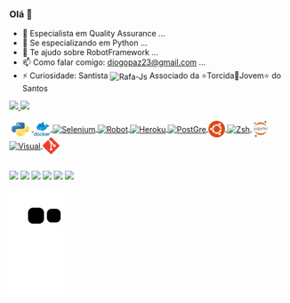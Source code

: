 ### Olá  🤟

- 🔭 Especialista em Quality Assurance ...
- 🌱 Se especializando em Python ...
- 💬 Te ajudo sobre RobotFramework  ...
- 📫 Como falar comigo: diogopaz23@gmail.com ...
- ⚡ Curiosidade: Santista <img align="center" alt="Rafa-Js" height="20" width="20" src="https://i.pinimg.com/originals/2c/07/8c/2c078c673f6ec2b98116b90ebe14a81f.png"> Associado da ⭐Torcida🐋Jovem⭐ do Santos
<div>
  <a href="https://github.com/diogopazqa">
  <img height="180em" src="https://github-readme-stats.vercel.app/api?username=diogopazqa&show_icons=true&theme=slateorange&include_all_commits=true&count_private=true"/>
  <img height="180em" src="https://github-readme-stats.vercel.app/api/top-langs/?username=diogopazqa&layout=compact&langs_count=7&theme=slateorange"/>
</div>
<div style="display: inline_block"><br>
  <img align="center" alt="Python" height="30" width="40" src="https://raw.githubusercontent.com/devicons/devicon/master/icons/python/python-original.svg">
  <img align="center" alt="Docker" height="30" width="30" src="https://raw.githubusercontent.com/github/explore/master/topics/docker/docker.png">
  <img align="center" alt="Selenium" height="30" width="30" src="https://img.icons8.com/color/48/000000/selenium-test-automation.png">
  <img align="center" alt="Robot" height="30" width="30" src="https://miro.medium.com/max/400/1*RvzyR2oB_2vcTmASWi-CSA.png">
  <img align="center" alt="Heroku" height="30" width="40" src="https://img.icons8.com/color/48/000000/heroku.png">
  <img align="center" alt="PostGre" height="30" width="40" src="https://img2.gratispng.com/20180806/zfw/kisspng-postgresql-clip-art-database-logo-web-design-strategy-relik-5b67d8468fcf82.2394477615335322305891.jpg">
  <img align="center" alt="Ubuntu" height="30" width="30" src="https://raw.githubusercontent.com/github/explore/master/topics/ubuntu/ubuntu.png">
  <img align="center" alt="Zsh" height="30" width="30" src="https://s3.amazonaws.com/ohmyzsh/oh-my-zsh-logo.png">
  <img align="center" alt="Jupyter" height="30" width="30" src="https://raw.githubusercontent.com/github/explore/master/topics/jupyter-notebook/jupyter-notebook.png">
  <img align="center" alt="Visual" height="30" width="30" src="https://img.icons8.com/fluent/48/000000/visual-studio-code-2019.png">
  <img align="center" alt="Git" height="30" width="30" src="https://raw.githubusercontent.com/github/explore/master/topics/git/git.png">
</div>
  
  ##
 
<div> 
  <a href="https://www.youtube.com/channel/UC3Mu7uB9DQSOWAf_g1g37cg" target="_blank"><img src="https://img.shields.io/badge/YouTube-FF0000?style=for-the-badge&logo=youtube&logoColor=white" target="_blank"></a>
  <a href="hhttps://www.instagram.com/diihpaz/" target="_blank"><img src="https://img.shields.io/badge/-Instagram-%23E4405F?style=for-the-badge&logo=instagram&logoColor=white" target="_blank"></a>
 	<a href="https://www.twitch.tv/drakk3" target="_blank"><img src="https://img.shields.io/badge/Twitch-9146FF?style=for-the-badge&logo=twitch&logoColor=white" target="_blank"></a>
 <a href="https://discord.gg/VpPYCN4XEN" target="_blank"><img src="https://img.shields.io/badge/Discord-7289DA?style=for-the-badge&logo=discord&logoColor=white" target="_blank"></a> 
  <a href = "mailto:diogopaz23@gmail.com"><img src="https://img.shields.io/badge/-Gmail-%23333?style=for-the-badge&logo=gmail&logoColor=white" target="_blank"></a>
  <a href="hhttps://www.linkedin.com/in/diogo-paz-5b60b738/" target="_blank"><img src="https://img.shields.io/badge/-LinkedIn-%230077B5?style=for-the-badge&logo=linkedin&logoColor=white" target="_blank"></a> 
 
  ![Snake animation](https://raw.githubusercontent.com/diogopazqa/diogopazqa/output/github-contribution-grid-snake.svg)
 
</div>
